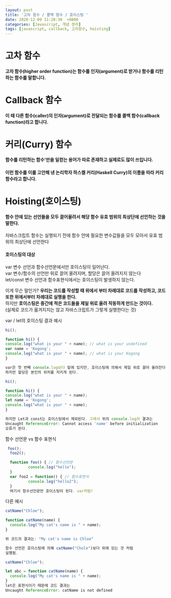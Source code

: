 ```yaml
---
layout: post
title: '고차 함수 / 콜백 함수 / 호이스팅 '
date: 2020-12-09 11:20:30  +0800
categories: [Javascript, 개념 정리]
tags: [javascript, callback, 고차함수, hoisting]
---
```


# **고차 함수**

#### **고차 함수(higher order function)는 함수를 인자(argument)로 받거나 함수를 리턴하는 함수를 말합니다.**

# **Callback 함수**

#### **이 때 다른 함수(caller)의 인자(argument)로 전달되는 함수를 콜백 함수(callback function)라고 합니다.**

# **커리(Curry) 함수**

#### **함수를 리턴하는 함수'만을 일컫는 용어가 따로 존재하고 실제로도 많이 쓰입니다.**

#### **이런 함수를 이를 고안해 낸 논리학자 하스켈 커리(Haskell Curry)의 이름을 따라 커리 함수라고 합니다.**

# **Hoisting(호이스팅)**

#### **함수 안에 있는 선언들을 모두 끌어올려서 해당 함수 유효 범위의 최상단에 선언하는 것을 말한다.**

자바스크립트 함수는 실행되기 전에 함수 안에 필요한 변수값들을 모두 모아서 유효 범위의 최상단에 선언한다

#### **호이스팅의 대상**

var 변수 선언과 함수선언문에서만 호이스팅이 일어난다.  
var 변수/함수의 선언만 위로 끌어 올려지며, 할당은 끌어 올려지지 않는다  
let/const 변수 선언과 함수표현식에서는 호이스팅이 발생하지 않는다.

이게 무슨 말인가? **우리는 코드를 작성할 때 위에서 부터 차례대로 코드를 작성하고, 코드 또한 위에서부터 차례대로 실행을 한다.**  
하지만 **호이스팅은 중간에 적은 코드들을 제일 위로 올려 작동하게 만드는 것이다.**  
(실제로 코드가 옮겨지지는 않고 자바스크립트가 그렇게 실행한다는 것)

var / let의 호이스팅 결과 예시

```js
hi();

function hi() {
console.log("what is your " + name); // what is your undefined
var name = 'Kogong';
console.log("what is your " + name); // what is your Kogong
}

var은 첫 번째 console.log보다 밑에 있지만, 호이스팅에 의해서 제일 위로 끌어 올려진다.
하지만 할당은 본인의 위치를 지키게 된다.

hi();

function hi() {
console.log("what is your " + name);
let name = 'Kogong';
console.log("what is your " + name);
}

하지만 Let과 const는 호이스팅에서 제외된다. 그래서 위의 console.log의 결과는
Uncaught ReferenceError: Cannot access 'name' before initialization
오류가 뜬다.
```

함수 선언문 vs 함수 표현식

```js
 foo();
  foo2();

  function foo() { // 함수선언문
          console.log("hello");
  }
  var foo2 = function() { // 함수표현식
          console.log("hello2");
  }
  여기서 함수선언문만 호이스팅이 된다. var처럼!
```

다른 예시

```js
catName("Chloe");

function catName(name) {
  console.log("My cat's name is " + name);
}

위 코드의 결과는: "My cat's name is Chloe"

함수 선언은 호이스팅에 의해 catName("Chole")보다 위에 있는 것 처럼
실행됨.


```

```js
catName("Chloe");

let abc = function catName(name) {
  console.log("My cat's name is " + name);
}
let은 표현식이기 때문에 코드 결과는
Uncaught ReferenceError: catName is not defined
```

